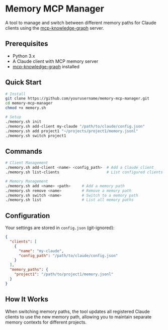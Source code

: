 # Memory MCP Manager

A tool to manage and switch between different memory paths for Claude clients using the [mcp-knowledge-graph](https://github.com/shaneholloman/mcp-knowledge-graph) server.

## Prerequisites

- Python 3.x
- A Claude client with MCP memory server
- [mcp-knowledge-graph](https://github.com/shaneholloman/mcp-knowledge-graph) installed

## Quick Start

```bash
# Install
git clone https://github.com/yourusername/memory-mcp-manager.git
cd memory-mcp-manager
chmod +x memory.sh

# Setup
./memory.sh init
./memory.sh add-client my-claude "/path/to/claude/config.json"
./memory.sh add project1 "~/projects/project1/memory.jsonl"
./memory.sh switch project1
```

## Commands

```bash
# Client Management
./memory.sh add-client <name> <config_path>  # Add a Claude client
./memory.sh list-clients                     # List configured clients

# Memory Management
./memory.sh add <name> <path>     # Add a memory path
./memory.sh remove <name>         # Remove a memory path
./memory.sh switch <name>         # Switch to a memory path
./memory.sh list                  # List all memory paths
```

## Configuration

Your settings are stored in `config.json` (git-ignored):

```json
{
  "clients": [
    {
      "name": "my-claude",
      "config_path": "/path/to/claude/config.json"
    }
  ],
  "memory_paths": {
    "project1": "/path/to/project1/memory.jsonl"
  }
}
```

## How It Works

When switching memory paths, the tool updates all registered Claude clients to use the new memory path, allowing you to maintain separate memory contexts for different projects.
